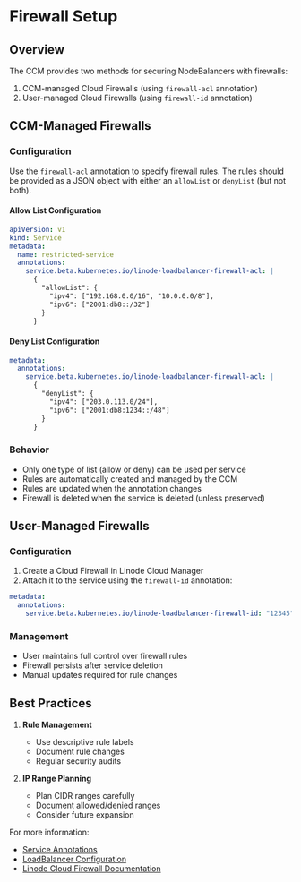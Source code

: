 # Firewall Setup

## Overview

The CCM provides two methods for securing NodeBalancers with firewalls:
1. CCM-managed Cloud Firewalls (using `firewall-acl` annotation)
2. User-managed Cloud Firewalls (using `firewall-id` annotation)

## CCM-Managed Firewalls

### Configuration

Use the `firewall-acl` annotation to specify firewall rules. The rules should be provided as a JSON object with either an `allowList` or `denyList` (but not both).

#### Allow List Configuration
```yaml
apiVersion: v1
kind: Service
metadata:
  name: restricted-service
  annotations:
    service.beta.kubernetes.io/linode-loadbalancer-firewall-acl: |
      {
        "allowList": {
          "ipv4": ["192.168.0.0/16", "10.0.0.0/8"],
          "ipv6": ["2001:db8::/32"]
        }
      }
```

#### Deny List Configuration
```yaml
metadata:
  annotations:
    service.beta.kubernetes.io/linode-loadbalancer-firewall-acl: |
      {
        "denyList": {
          "ipv4": ["203.0.113.0/24"],
          "ipv6": ["2001:db8:1234::/48"]
        }
      }
```

### Behavior
- Only one type of list (allow or deny) can be used per service
- Rules are automatically created and managed by the CCM
- Rules are updated when the annotation changes
- Firewall is deleted when the service is deleted (unless preserved)

## User-Managed Firewalls

### Configuration

1. Create a Cloud Firewall in Linode Cloud Manager
2. Attach it to the service using the `firewall-id` annotation:

```yaml
metadata:
  annotations:
    service.beta.kubernetes.io/linode-loadbalancer-firewall-id: "12345"
```

### Management
- User maintains full control over firewall rules
- Firewall persists after service deletion
- Manual updates required for rule changes

## Best Practices

1. **Rule Management**
   - Use descriptive rule labels
   - Document rule changes
   - Regular security audits

2. **IP Range Planning**
   - Plan CIDR ranges carefully
   - Document allowed/denied ranges
   - Consider future expansion

For more information:
- [Service Annotations](annotations.md#firewall-configuration)
- [LoadBalancer Configuration](loadbalancer.md)
- [Linode Cloud Firewall Documentation](https://www.linode.com/docs/products/networking/cloud-firewall/)

